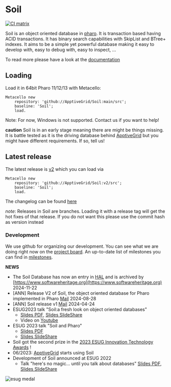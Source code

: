 # Soil

[![CI matrix](https://github.com//ApptiveGrid/Soil/actions/workflows/build.yml/badge.svg)](https://github.com//ApptiveGrid/Soil/actions/workflows/build.yml)

Soil is an object oriented database in [pharo](http://pharo.org). It is transaction based having ACID transactions. It has binary search capabilities with SkipList and BTree+ indexes. It aims to be a simple yet powerful database making it easy to develop with, easy to debug with, easy to inspect, ... 


To read more please have a look at the [documentation](./docs/soil.md)


## Loading

Load it in 64bit Pharo 11/12/13 with Metacello:

```smalltalk
Metacello new 
	repository: 'github://ApptiveGrid/Soil:main/src';
	baseline: 'Soil';
	load.
```
Note: For now, Windows is not supported. Contact us if you want to help!

**caution** Soil is in an early stage meaning there are might be things missing. It is battle tested as it is the driving database behind [ApptiveGrid](http://www.apptivegrid.de) but you might have different requirements. If so, tell us!

## Latest release

The latest release is [v2](https://github.com/ApptiveGrid/Soil/tree/v2) which you can load via

```smalltalk
Metacello new 
	repository: 'github://ApptiveGrid/Soil:v2/src';
	baseline: 'Soil';
	load.
```

The changelog can be found [here](https://github.com/ApptiveGrid/Soil/blob/v2/docs/changelog.md)

*note*: Releases in Soil are branches. Loading it with a release tag will get the hot fixes of that release. If you do not want this please use the commit hash as version instead

### Development

We use github for organizing our development. You can see what we are doing right now on the [project board](https://github.com/orgs/ApptiveGrid/projects/2). An up-to-date list of milestones you can find in [milestones](https://github.com/ApptiveGrid/Soil/milestones?direction=desc&sort=completeness&state=open). 

**NEWS** 
- The Soil Database has now an entry in [HAL](https://hal.science/hal-04726251) and is archived by [https://www.softwareheritage.org](https://www.softwareheritage.org) 2024-11-22
- [ANN] Release V2 of Soil, the object oriented database for Pharo implemented in Pharo [Mail](https://lists.pharo.org/empathy/thread/OE434T74GYE74GUNP3GLKYAZGGBXUSWT) 2024-08-28
- [ANN] Soil release v1 [Mail](https://lists.pharo.org/empathy/thread/6VYPN7R6TQPWDKQTRXUV7S6UU5AEMPV7) 2024-04-24
- ESUG2023 talk "Soil:a fresh look on object oriented databases"
	- [Slides PDF](http://archive.esug.org/ESUG2023/day3/02_1%20-%20Soil,%20a%20Fresh%20Look%20on%20Object%20Oriented%20Databases.pdf), [Slides SlideShare](https://www.slideshare.net/slideshow/soil-a-fresh-look-on-object-oriented-databases/260898335)
 	- Video on [Youtube](https://www.youtube.com/watch?v=ui4TXcv7tus)
- ESUG 2023 talk "Soil and Pharo"
  	- [Slides PDF](http://archive.esug.org/ESUG2023/day3/02_2%20-%20Soil%20and%20Pharo.pdf)
	- [Slides SlideShare](https://www.slideshare.net/esug/soil-and-pharo-260898369)
- Soil got the second prize in the [2023 ESUG Innovation Technology Awards](https://esug.github.io/2023-Conference/awardsSubmissions.html) !
- 06/2023: [ApptiveGrid](https://www.apptivegrid.de) starts using Soil
- Development of Soil announced at ESUG 2022
	- Talk "here's no magic... until you talk about databases"  [Slides PDF](http://archive.esug.org/ESUG2022/02Tuesday/08-hartl-deployment.pdf), [Slides SlideShare](https://www.slideshare.net/slideshow/theres-no-magic-until-you-talk-about-databases/253132135)

![esug medal](https://esug.github.io/2022-Conference/esugAwards2ndSilverRoundMedal.png)
